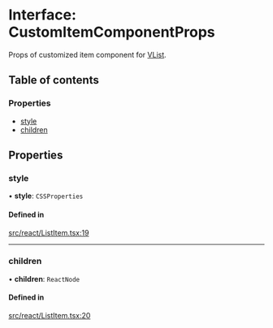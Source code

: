 # Interface: CustomItemComponentProps

Props of customized item component for [VList](../API.md#vlist).

## Table of contents

### Properties

- [style](CustomItemComponentProps.md#style)
- [children](CustomItemComponentProps.md#children)

## Properties

### style

• **style**: `CSSProperties`

#### Defined in

[src/react/ListItem.tsx:19](https://github.com/inokawa/virtua/blob/974508db/src/react/ListItem.tsx#L19)

___

### children

• **children**: `ReactNode`

#### Defined in

[src/react/ListItem.tsx:20](https://github.com/inokawa/virtua/blob/974508db/src/react/ListItem.tsx#L20)
